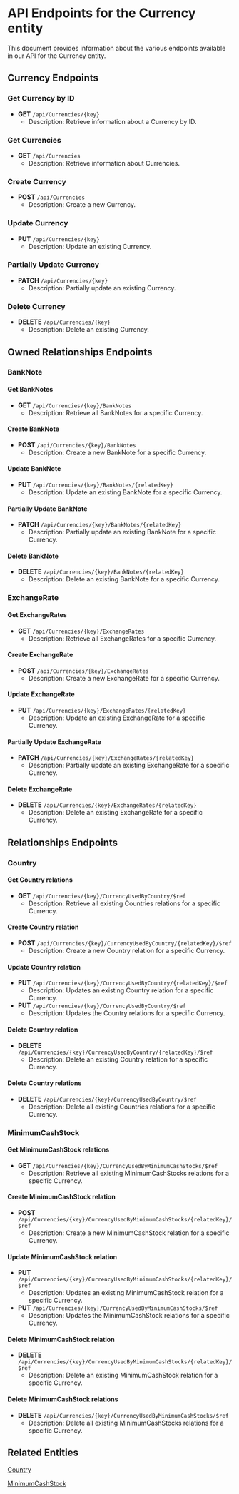 # API Endpoints for the Currency entity

This document provides information about the various endpoints available in our API for the Currency entity.

## Currency Endpoints

### Get Currency by ID
- **GET** `/api/Currencies/{key}`
  - Description: Retrieve information about a Currency by ID.
  
### Get Currencies
- **GET** `/api/Currencies`
  - Description: Retrieve information about Currencies.

### Create Currency
- **POST** `/api/Currencies`
  - Description: Create a new Currency.

### Update Currency
- **PUT** `/api/Currencies/{key}`
  - Description: Update an existing Currency.

### Partially Update Currency
- **PATCH** `/api/Currencies/{key}`
  - Description: Partially update an existing Currency.
 
### Delete Currency
- **DELETE** `/api/Currencies/{key}`
  - Description: Delete an existing Currency.

## Owned Relationships Endpoints

### BankNote

#### Get BankNotes
- **GET** `/api/Currencies/{key}/BankNotes`
  - Description: Retrieve all BankNotes for a specific Currency.

#### Create BankNote
- **POST** `/api/Currencies/{key}/BankNotes`
  - Description: Create a new BankNote for a specific Currency.

#### Update BankNote
- **PUT** `/api/Currencies/{key}/BankNotes/{relatedKey}`
  - Description: Update an existing BankNote for a specific Currency.
  
#### Partially Update BankNote
- **PATCH** `/api/Currencies/{key}/BankNotes/{relatedKey}`
  - Description: Partially update an existing BankNote for a specific Currency.

#### Delete BankNote
- **DELETE** `/api/Currencies/{key}/BankNotes/{relatedKey}`
  - Description: Delete an existing BankNote for a specific Currency.

### ExchangeRate

#### Get ExchangeRates
- **GET** `/api/Currencies/{key}/ExchangeRates`
  - Description: Retrieve all ExchangeRates for a specific Currency.

#### Create ExchangeRate
- **POST** `/api/Currencies/{key}/ExchangeRates`
  - Description: Create a new ExchangeRate for a specific Currency.

#### Update ExchangeRate
- **PUT** `/api/Currencies/{key}/ExchangeRates/{relatedKey}`
  - Description: Update an existing ExchangeRate for a specific Currency.
  
#### Partially Update ExchangeRate
- **PATCH** `/api/Currencies/{key}/ExchangeRates/{relatedKey}`
  - Description: Partially update an existing ExchangeRate for a specific Currency.

#### Delete ExchangeRate
- **DELETE** `/api/Currencies/{key}/ExchangeRates/{relatedKey}`
  - Description: Delete an existing ExchangeRate for a specific Currency.

## Relationships Endpoints

### Country

#### Get Country relations
- **GET** `/api/Currencies/{key}/CurrencyUsedByCountry/$ref`
  - Description: Retrieve all existing Countries relations for a specific Currency.
  
#### Create Country relation
- **POST** `/api/Currencies/{key}/CurrencyUsedByCountry/{relatedKey}/$ref`
  - Description: Create a new Country relation for a specific Currency.
  
#### Update Country relation
- **PUT** `/api/Currencies/{key}/CurrencyUsedByCountry/{relatedKey}/$ref`
  - Description: Updates an existing Country relation for a specific Currency.
- **PUT** `/api/Currencies/{key}/CurrencyUsedByCountry/$ref`
  - Description: Updates the Country relations for a specific Currency.

#### Delete Country relation
- **DELETE** `/api/Currencies/{key}/CurrencyUsedByCountry/{relatedKey}/$ref`
  - Description: Delete an existing Country relation for a specific Currency.

#### Delete Country relations
- **DELETE** `/api/Currencies/{key}/CurrencyUsedByCountry/$ref`
  - Description: Delete all existing Countries relations for a specific Currency.

### MinimumCashStock

#### Get MinimumCashStock relations
- **GET** `/api/Currencies/{key}/CurrencyUsedByMinimumCashStocks/$ref`
  - Description: Retrieve all existing MinimumCashStocks relations for a specific Currency.
  
#### Create MinimumCashStock relation
- **POST** `/api/Currencies/{key}/CurrencyUsedByMinimumCashStocks/{relatedKey}/$ref`
  - Description: Create a new MinimumCashStock relation for a specific Currency.
  
#### Update MinimumCashStock relation
- **PUT** `/api/Currencies/{key}/CurrencyUsedByMinimumCashStocks/{relatedKey}/$ref`
  - Description: Updates an existing MinimumCashStock relation for a specific Currency.
- **PUT** `/api/Currencies/{key}/CurrencyUsedByMinimumCashStocks/$ref`
  - Description: Updates the MinimumCashStock relations for a specific Currency.

#### Delete MinimumCashStock relation
- **DELETE** `/api/Currencies/{key}/CurrencyUsedByMinimumCashStocks/{relatedKey}/$ref`
  - Description: Delete an existing MinimumCashStock relation for a specific Currency.

#### Delete MinimumCashStock relations
- **DELETE** `/api/Currencies/{key}/CurrencyUsedByMinimumCashStocks/$ref`
  - Description: Delete all existing MinimumCashStocks relations for a specific Currency.

## Related Entities

[Country](CountryEndpoints.md)

[MinimumCashStock](MinimumCashStockEndpoints.md)
